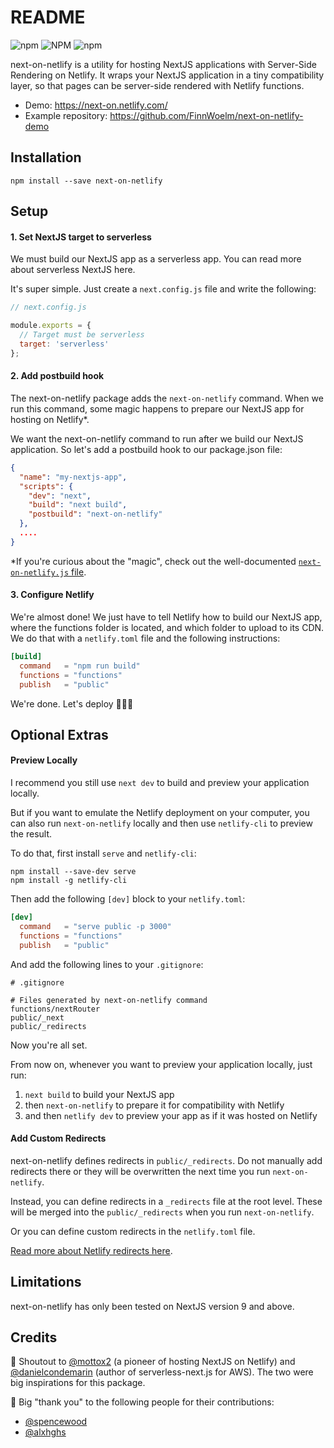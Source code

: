# README

![npm](https://img.shields.io/npm/v/next-on-netlify)
![NPM](https://img.shields.io/npm/l/next-on-netlify)
![npm](https://img.shields.io/npm/dt/next-on-netlify)

next-on-netlify is a utility for hosting NextJS applications with Server-Side Rendering on Netlify. It wraps your NextJS application in a tiny compatibility layer, so that pages can be server-side rendered with Netlify functions.



- Demo: https://next-on.netlify.com/  
- Example repository: https://github.com/FinnWoelm/next-on-netlify-demo

## Installation

```
npm install --save next-on-netlify
```

## Setup

#### 1. Set NextJS  target to serverless

We must build our NextJS app as a serverless app. You can read more about serverless NextJS here.

It's super simple. Just create a `next.config.js` file and write the following:

```js
// next.config.js

module.exports = {
  // Target must be serverless
  target: 'serverless'
};
```

#### 2. Add postbuild hook

The next-on-netlify package adds the `next-on-netlify`  command. When we run this command, some magic happens to prepare our NextJS app for hosting on Netlify*.

We want the next-on-netlify command to run after we build our NextJS application. So let's add a postbuild hook to our package.json file:

```json
{
  "name": "my-nextjs-app",
  "scripts": {
    "dev": "next",
    "build": "next build",
    "postbuild": "next-on-netlify"
  },
  ....
}
```

\*If you're curious about the "magic", check out the well-documented [`next-on-netlify.js` file](https://github.com/FinnWoelm/next-on-netlify/blob/master/next-on-netlify.js).

#### 3. Configure Netlify

We're almost done! We just have to tell Netlify how to build our NextJS app, where the functions folder is located, and which folder to upload to its CDN. We do that with a `netlify.toml` file and the following instructions:

```toml
[build]
  command   = "npm run build"
  functions = "functions"
  publish   = "public"
```

We're done. Let's deploy 🚀🚀🚀

## Optional Extras

#### Preview Locally

I recommend you still use `next dev` to build and preview your application locally.

But if you want to emulate the Netlify deployment on your computer, you can also run `next-on-netlify` locally and then use `netlify-cli` to preview the result.

To do that, first install `serve` and `netlify-cli`:
```
npm install --save-dev serve
npm install -g netlify-cli
```

Then add the following `[dev]` block to your `netlify.toml`:

```toml
[dev]
  command   = "serve public -p 3000"
  functions = "functions"
  publish   = "public"
```

And add the following lines to your `.gitignore`:
```shell
# .gitignore

# Files generated by next-on-netlify command
functions/nextRouter
public/_next
public/_redirects
```

Now you're all set.

From now on, whenever you want to preview your application locally, just run:
1. `next build` to build your NextJS app
1. then `next-on-netlify` to prepare it for compatibility with Netlify
1. and then `netlify dev` to preview your app as if it was hosted on Netlify

#### Add Custom Redirects

next-on-netlify defines redirects in `public/_redirects`. Do not manually add redirects there or they will be overwritten the next time you run `next-on-netlify`.

Instead, you can define redirects in a `_redirects` file at the root level. These will be merged into the `public/_redirects` when you run `next-on-netlify`.

Or you can define custom redirects in the `netlify.toml` file.

[Read more about Netlify redirects here](https://docs.netlify.com/routing/redirects/).  


## Limitations

next-on-netlify has only been tested on NextJS version 9 and above.

## Credits

📣 Shoutout to [@mottox2](https://github.com/mottox2) (a pioneer of hosting NextJS on Netlify) and [@danielcondemarin](https://github.com/danielcondemarin) (author of serverless-next.js for AWS). The two were big inspirations for this package.

🙌 Big "thank you" to the following people for their contributions:
- [@spencewood](https://github.com/spencewood)
- [@alxhghs](https://github.com/alxhghs)
